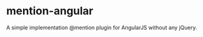 mention-angular
===============
A simple implementation @mention plugin for AngularJS without any jQuery.
